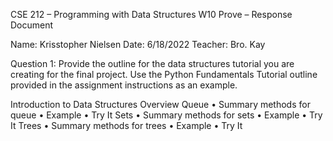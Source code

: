 CSE 212 – Programming with Data Structures
 W10 Prove – Response Document

Name:	Krisstopher Nielsen
Date:	6/18/2022
Teacher:	Bro. Kay

Question 1:  Provide the outline for the data structures tutorial you are creating for the final project.  Use the Python Fundamentals Tutorial outline provided in the assignment instructions as an example.

Introduction to Data Structures 
Overview
Queue
•	Summary
 methods for queue
•	Example
•	Try It
Sets
•	Summary
 methods for sets
•	Example
•	Try It
Trees
•	Summary
 methods for trees
•	Example
•	Try It


